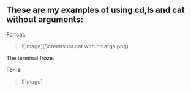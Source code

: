 ## These are my examples of using cd,ls and cat without arguments:  

For cat:


> ![Image](Screenshot cat with no args.png) 

The terminal froze. 

For ls:  


>![Image]
